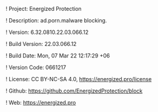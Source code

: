! Project: Energized Protection

! Description: ad.porn.malware blocking.

! Version: 6.32.0810.22.03.066.12

! Build Version: 22.03.066.12

! Build Date: Mon, 07 Mar 22 12:17:29 +06

! Version Code: 0661217

! License: CC BY-NC-SA 4.0, https://energized.pro/license

! Github: https://github.com/EnergizedProtection/block

! Web: https://energized.pro
